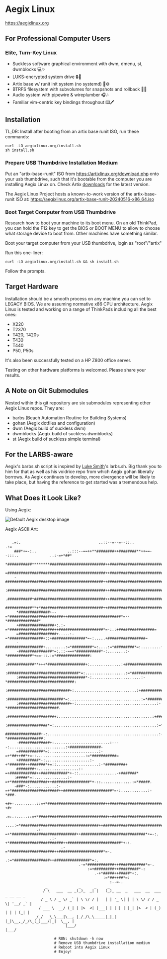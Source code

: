# Aegix Linux 

https://aegixlinux.org

## For Professional Computer Users

### Elite, Turn-Key Linux

- Suckless software graphical environment with dwm, dmenu, st, dwmblocks 💻✨
- LUKS-encrypted system drive 🔒💽
- Artix base w/ runit init system (no systemd) 🐧⚙️
- BTRFS filesystem with subvolumes for snapshots and rollback 📁🔄
- Audio system with pipewire & wireplumber 🎧🎶
- Familiar vim-centric key bindings throughout ⌨️🖊️

## Installation

TL;DR: Install after booting from an artix base runit ISO, run these commands:
``` Shell
curl -LO aegixlinux.org/install.sh 
sh install.sh
```

### Prepare USB Thumbdrive Installation Medium

Put an "artix-base-runit" ISO from
https://artixlinux.org/download.php onto your usb thumbdrive, such that it's bootable from the computer you are installing Aegix Linux on.
Check Artix [downloads](https://artixlinux.org/download.php) for the latest version.

The Aegix Linux Project hosts a known-to-work version of the artix-base-runit ISO at: https://aegixlinux.org/artix-base-runit-20240516-x86_64.iso

### Boot Target Computer from USB Thumbdrive

Research how to boot your machine to its boot menu. On an old ThinkPad, you can hold the F12 key to get the BIOS or BOOT MENU to allow to choose what storage device to boot from. Other machines have something similar.

Boot your target computer from your USB thumbdrive, login as "root"/"artix"

Run this one-liner:
``` Shell
curl -LO aegixlinux.org/install.sh && sh install.sh
```

Follow the prompts.

## Target Hardware

Installation should be a smooth process on any machine you can set to LEGACY BIOS. We are assuming normative x86 CPU architecture. Aegix Linux is tested and working on a range of ThinkPads including all the best ones:

- X220
- T2370
- T420, T420s
- T430
- T440
- P50, P50s

It's also been successfully tested on a HP Z800 office server.

Testing on other hardware platforms is welcomed. Please share your results.

## A Note on Git Submodules

Nested within this git repository are six submodules representing other Aegix Linux repos. They are:

- barbs (Beach Automation Routine for Building Systems)
- gohan (Aegix dotfiles and configuration)
- dwm (Aegix build of suckless dwm)
- dwmblocks (Aegix build of suckless dwmblocks)
- st (Aegix build of suckless simple terminal)

## For the LARBS-aware

Aegix's barbs.sh script is inspired by [Luke Smith](https://lukesmith.xyz/)'s larbs.sh. Big thank you to him for that as well as his voidrice repo from which Aegix gohan liberally borrows. As Aegix continues to develop, more divergence will be likely to take place, but having the reference to get started was a tremendous help.

## What Does it Look Like?

Using Aegix: 

![Default Aegix desktop image](https://github.com/AegixLinux/aegixlinux/blob/release/centrifugal_bumblepuppy/images/Centrifugal_Bumblepuppy.png)

Aegix ASCII Art:
``` Shell

   .=:.                                   ..::--=--=--::..                                   .:=
    ###*+=-:..              ..:::--==++**########++########**++==--:::..              ..:-=+*##*
    *###########********#########################++#########################********###########+
    =############################################++############################################=
    -############################################++############################################-
    :############################################++############################################:
    .###########*################################++################################*###########.
     ############**+*############################++############################*+**###########*
     *##############+--=*########################++########################*=--*##############*
     +################+:.:-=*####################++####################*=-:.:+################=
     =#################+.....:-=*###############+::+###############*=-:.....+#################=
     -#################+.........:=*#########*=:....:=*#########*=:.........+#################-
     -###############*=:.::-==+*###########*-:........:-*###########*+==-::.:=*###############:
     :############**+++*#################+:..............:+#################*+++**############:
     :################################*=:..................:=*################################:
     :##############################*-:......................:-*##############################:
     :############################+:............................:+############################
     :#########################*=:................................:=*#########################
     :#######################+-:....................................:-*#######################.
     :#####################+:..........................................:+#####################:
     :##################*=:..............................................:=*##################:
     -################+-:..................................................:-*################:
     -##############+:.........................:----:.........................:+##############-
     =###########*=:......................:-=+*##++##*+=-:......................:=*###########=
     +#########*-:....................:-+*#######++#######*+=::...................:-*#########+
     ########+-..................:-=+############++############*+-::.................-+#######*
    :#####*=:...............:-=+*################++#################*+-::..............:=*#####.
    -###*-:............:-=+*#####################++######################*=-:............:-*###-
    +#+-..........::=+*##########################++##########################*+=-:..........-+#+
   .=:.:.....::=+*###############################++###############################*+=-:.....:.:=
       ....:=*###################################++###################################*=:....
              .:-=+*#############################++#############################*+=-:.
                    .:-+*########################++########################*+-:.
                         .-=*####################++####################*=-.
                             .:=*################++################*=:.
                                 .-=*############++############*=-.
                                     :=+#########++#########*-:
                                        .-+*#####++#####*+:.
                                            :=*##++##*=:
                                               :--=-.
                  _              _      _     _
                 / \   ___  __ _(_)_  _| |   (_)_ __  _   ___  __  ___  _ __ __ _
                / _ \ / _ \/ _` | \ \/ / |   | | '_ \| | | \ \/ / / _ \| '__/ _` |
               / ___ \  __/ (_| | |>  <| |___| | | | | |_| |>  < | (_) | | | (_| |
              /_/   \_\___|\__, |_/_/\_\_____|_|_| |_|\__,_/_/\_(_)___/|_|  \__, |
                           |___/                                            |___/

                      # RUN: shutdown -h now
                      # Remove USB thumbdrive installation medium
                      # Reboot into Aegix Linux
                      # Enjoy!
                      
```
